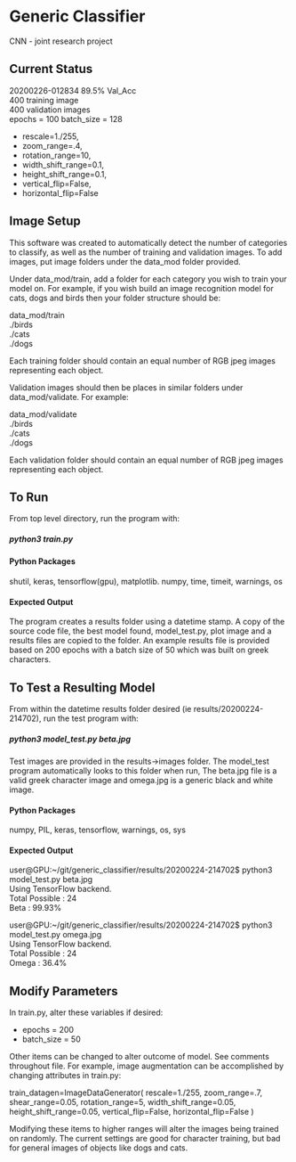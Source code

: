 # Generic Classifier #
CNN - joint research project

## Current Status ##
20200226-012834 89.5% Val_Acc   
400 training image  
400 validation images  
epochs = 100
batch_size = 128
* rescale=1./255,
* zoom_range=.4,
* rotation_range=10,
* width_shift_range=0.1,
* height_shift_range=0.1,
* vertical_flip=False,
* horizontal_flip=False

## Image Setup ##
This software was created to automatically detect the number of categories to classify, as well as the number of training and validation images. To add images, put image folders under the data_mod folder provided.

Under data_mod/train, add a folder for each category you wish to train your model on. For example, if you wish build an image recognition model for cats, dogs and birds then your folder structure should be:

data_mod/train  
					./birds  
					./cats  
					./dogs  
					
Each training folder should contain an equal number of RGB jpeg images representing each object. 

Validation images should then be places in similar folders under data_mod/validate. For example:

data_mod/validate  
					./birds  
					./cats  
					./dogs  

Each validation folder should contain an equal number of RGB jpeg images representing each object. 

## To Run ##
From top level directory, run the program with:

##### python3 train.py #####

#### Python Packages ####
shutil, keras, tensorflow(gpu), matplotlib. numpy, time, timeit, warnings, os

#### Expected Output ####
The program creates a results folder using a datetime stamp. A copy of the source code file, the best model found, model_test.py, plot image and a results files are copied to the folder. An example results file is provided based on 200 epochs with a batch size of 50 which was built on greek characters.

## To Test a Resulting Model ##
From within the datetime results folder desired (ie results/20200224-214702), run the test program with:

##### python3 model_test.py beta.jpg #####

Test images are provided in the results->images folder. The model_test program automatically looks to this folder when run, The beta.jpg file is a valid greek character image and omega.jpg is a generic black and white image.

#### Python Packages ####
numpy, PIL, keras, tensorflow, warnings, os, sys

#### Expected Output ####

user@GPU:~/git/generic_classifier/results/20200224-214702$ python3 model_test.py beta.jpg  
Using TensorFlow backend.  
Total Possible : 24  
Beta : 99.93%  
  
user@GPU:~/git/generic_classifier/results/20200224-214702$ python3 model_test.py omega.jpg  
Using TensorFlow backend.  
Total Possible : 24  
Omega : 36.4%  

## Modify Parameters ##
In train.py, alter these variables if desired:  
* epochs = 200  
* batch_size = 50  

Other items can be changed to alter outcome of model. See comments throughout file. For example, 
image augmentation can be accomplished by changing attributes in train.py:

train_datagen=ImageDataGenerator(
    rescale=1./255,
    zoom_range=.7,
    shear_range=0.05,
    rotation_range=5,
    width_shift_range=0.05,
    height_shift_range=0.05,
    vertical_flip=False,
    horizontal_flip=False
)

Modifying these items to higher ranges will alter the images being trained on randomly. The current 
settings are good for character training, but bad for general images of objects like dogs and cats.  



